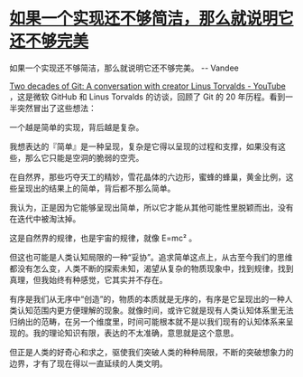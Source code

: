 # [如果一个实现还不够简洁，那么就说明它还不够完美](https://github.com/VandeeFeng/gitmemo/issues/54)

如果一个实现还不够简洁，那么就说明它还不够完美。 -- Vandee

[Two decades of Git: A conversation with creator Linus Torvalds - YouTube](https://www.youtube.com/watch?v=sCr_gb8rdEI) ，这是微软 GitHub 和 Linus Torvalds 的访谈，回顾了 Git 的 20 年历程。看到一半突然冒出了这些想法：

一个越是简单的实现，背后越是复杂。

我想表达的『简单』是一种呈现，复杂是它得以呈现的过程和支撑，如果没有这些，那么它只能是空洞的脆弱的空壳。

在自然界，那些巧夺天工的精妙，雪花晶体的六边形，蜜蜂的蜂巢，黄金比例，这些呈现出的结果上的简单，背后都不那么简单。

我认为，正是因为它能够呈现出简单，所以它才能从其他可能性里脱颖而出，没有在迭代中被淘汰掉。

这是自然界的规律，也是宇宙的规律，就像 E=mc² 。

但这也可能是人类认知局限的一种“妥协”。追求简单这点上，从古至今我们的思维都没有怎么变，人类不断的探索未知，渴望从复杂的物质现象中，找到规律，找到真理，但我始终有种感觉，它其实并不存在。

有序是我们从无序中“创造”的，物质的本质就是无序的，有序是它呈现出的一种人类认知范围内更方便理解的现象。就像时间，或许它就是现有人类认知体系里无法归纳出的范畴，在另一个维度里，时间可能根本就不是以我们现有的认知体系来呈现的。我的理论知识有限，表达的不太准确，意思就是这个意思。

但正是人类的好奇心和求之，驱使我们突破人类的种种局限，不断的突破想象力的边界，才有了现在得以一直延续的人类文明。
 
